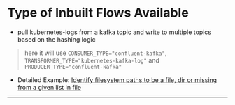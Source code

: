 
# Type of Inbuilt Flows Available

* pull kubernetes-logs from a kafka topic and write to multiple topics based on the hashing logic

> here it will use `CONSUMER_TYPE="confluent-kafka"`, `TRANSFORMER_TYPE="kubernetes-kafka-log"` and `PRODUCER_TYPE="confluent-kafka"` 

* Detailed Example: [Identify filesystem paths to be a file, dir or missing from a given list in file](./example-usecase-01.md)

---
